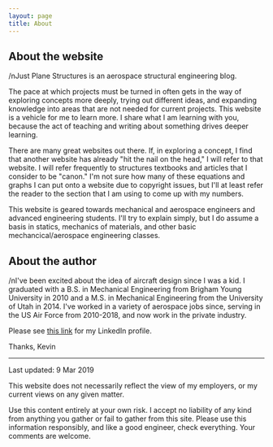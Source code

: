 ```yaml
---
layout: page
title: About
---
```

## About the website

/nJust Plane Structures is an aerospace structural engineering blog. 

The pace at which projects must be turned in often gets in the way of exploring concepts more deeply, trying out different ideas, and expanding knowledge into areas that are not needed for current projects. This website is a vehicle for me to learn more. I share what I am learning with you, because the act of teaching and writing about something drives deeper learning.

There are many great websites out there. If, in exploring a concept, I find that another website has already "hit the nail on the head," I will refer to that website. I will refer frequently to structures textbooks and articles that I consider to be "canon." I'm not sure how many of these equations and graphs I can put onto a website due to copyright issues, but I'll at least refer the reader to the section that I am using to come up with my numbers.

This website is geared towards mechanical and aerospace engineers and advanced engineering students. I'll try to explain simply, but I do assume a basis in statics, mechanics of materials, and other basic mechancical/aerospace engineering classes.


## About the author

/nI've been excited about the idea of aircraft design since I was a kid. I graduated with a B.S. in Mechanical Engineering from Brigham Young University in 2010 and a M.S. in Mechanical Engineering from the University of Utah in 2014. I've worked in a variety of aerospace jobs since, serving in the US Air Force from 2010-2018, and now work in the private industry.

Please see [this link](https://www.linkedin.com/in/kevin-nufer/) for my LinkedIn profile.

Thanks,
Kevin

---
Last updated: 9 Mar 2019

This website does not necessarily reflect the view of my employers, or my current views on any given matter.

Use this content entirely at your own risk. I accept no liability of any kind from anything you gather or fail to gather from this site. Please use this information responsibly, and like a good engineer, check everything. Your comments are welcome.
